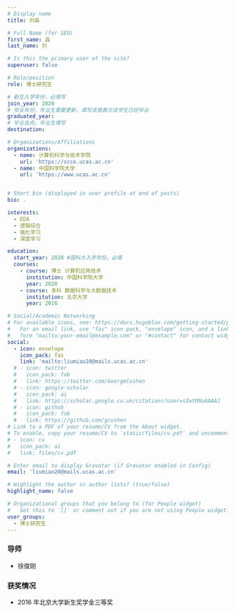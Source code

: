 ```yaml
---
# Display name
title: 刘淼

# Full Name (for SEO)
first_name: 淼
last_name: 刘

# Is this the primary user of the site?
superuser: false

# Role/position
role: 博士研究生

# 新生入学年份，必填写
join_year: 2020
# 毕业年份，毕业生需要更新，填写该值表示该学生已经毕业
graduated_year: 
# 毕业去向，毕业生填写
destination:  

# Organizations/Affiliations
organizations:
  - name: 计算机科学与技术学院
    url: 'https://scce.ucas.ac.cn'  
  - name: 中国科学院大学
    url: 'https://www.ucas.ac.cn'


# Short bio (displayed in user profile at end of posts)
bio: .

interests:
  - EDA
  - 逻辑综合
  - 强化学习
  - 深度学习

education:
  start_year: 2020 #国科大入学年份，必填
  courses:
    - course: 博士 计算机应用技术
      institution: 中国科学院大学
      year: 2020
    - course: 本科 数据科学与大数据技术
      institution: 北京大学
      year: 2016

# Social/Academic Networking
# For available icons, see: https://docs.hugoblox.com/getting-started/page-builder/#icons
#   For an email link, use "fas" icon pack, "envelope" icon, and a link in the
#   form "mailto:your-email@example.com" or "#contact" for contact widget.
social:
  - icon: envelope
    icon_pack: fas
    link: 'mailto:liumiao20@mails.ucas.ac.cn'
  # - icon: twitter
  #   icon_pack: fab
  #   link: https://twitter.com/GeorgeCushen
  # - icon: google-scholar
  #   icon_pack: ai
  #   link: https://scholar.google.co.uk/citations?user=sIwtMXoAAAAJ
  # - icon: github
  #   icon_pack: fab
  #   link: https://github.com/gcushen
# Link to a PDF of your resume/CV from the About widget.
# To enable, copy your resume/CV to `static/files/cv.pdf` and uncomment the lines below.
# - icon: cv
#   icon_pack: ai
#   link: files/cv.pdf

# Enter email to display Gravatar (if Gravatar enabled in Config)
email: 'liumiao20@mails.ucas.ac.cn'

# Highlight the author in author lists? (true/false)
highlight_name: false

# Organizational groups that you belong to (for People widget)
#   Set this to `[]` or comment out if you are not using People widget.
user_groups:
  - 博士研究生
---
```

### **导师** 
- 徐俊刚


### **获奖情况**

- 2016 年北京大学新生奖学金三等奖

<!-- ### **工作经历**

- 2016 年北京大学新生奖学金三等奖 -->